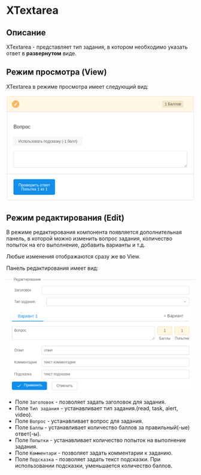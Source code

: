 # XTextarea

## Описание

XTextarea - представляет тип задания, в котором необходимо указать ответ в **развернутом** виде.

## Режим просмотра (View)

XTextarea в режиме просмотра имеет следующий вид:

![](https://github.com/IvanMatasov/Editor-Documentation/raw/master/images/XTextarea/view.png "XTextarea View")

## Режим редактирования (Edit)

В режиме редактирования компонента появляется дополнительная панель, в которой можно изменить вопрос задания, количество попыток на его выполнение, добавить варианты и т.д.

Любые изменения отображаются сразу же во View.

Панель редактирования имеет вид:

![](https://github.com/IvanMatasov/Editor-Documentation/raw/master/images/XTextarea/edit.png "XTextarea Edit")

* Поле `Заголовок` - позволяет задать заголовок для задания.
* Поле `Тип задания` - устанавливает  тип задания.(read, task, alert, video).
* Поле `Вопрос` -  устанавливает вопрос для задания.
* Поле `Баллы` - устанавливает количество баллов за правильный(-ые) ответ(-ы).
* Поле `Попытки` - устанавливает количество попыток на выполнение задания.
* Поле `Комментари` - позволяет задать комментарии к заданию.
* Поле `Подсказка` - позволяет задать текст подсказки. При использовании подсказки, уменьшается количество баллов.
